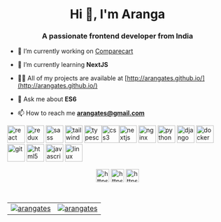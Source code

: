 <h1 align="center">Hi 👋, I'm Aranga</h1>
<h3 align="center">A passionate frontend developer from India</h3>

- 🔭 I’m currently working on [Comparecart](https://comparecart.vercel.app/)

- 🌱 I’m currently learning **NextJS**

- 👨‍💻 All of my projects are available at [http://arangates.github.io/](http://arangates.github.io/)

- 💬 Ask me about **ES6**

- 📫 How to reach me **arangates@gmail.com**

<p align="left"><img src="https://devicons.github.io/devicon/devicon.git/icons/react/react-original-wordmark.svg" alt="react" width="40" height="40"/> <img src="https://devicons.github.io/devicon/devicon.git/icons/redux/redux-original.svg" alt="redux" width="40" height="40"/> <img src="https://devicons.github.io/devicon/devicon.git/icons/sass/sass-original.svg" alt="sass" width="40" height="40"/> <img src="https://www.vectorlogo.zone/logos/tailwindcss/tailwindcss-icon.svg" alt="tailwind" width="40" height="40"/> <img src="https://devicons.github.io/devicon/devicon.git/icons/typescript/typescript-original.svg" alt="typescript" width="40" height="40"/><img src="https://devicons.github.io/devicon/devicon.git/icons/css3/css3-original-wordmark.svg" alt="css3" width="40" height="40"/><img src="https://cdn.worldvectorlogo.com/logos/nextjs-3.svg" alt="nextjs" width="40" height="40"/> <img src="https://devicons.github.io/devicon/devicon.git/icons/nginx/nginx-original.svg" alt="nginx" width="40" height="40"/> <img src="https://devicons.github.io/devicon/devicon.git/icons/python/python-original.svg" alt="python" width="40" height="40"/> <img src="https://devicons.github.io/devicon/devicon.git/icons/django/django-original.svg" alt="django" width="40" height="40"/> <img src="https://devicons.github.io/devicon/devicon.git/icons/docker/docker-original-wordmark.svg" alt="docker" width="40" height="40"/> <img src="https://www.vectorlogo.zone/logos/git-scm/git-scm-icon.svg" alt="git" width="40" height="40"/> <img src="https://devicons.github.io/devicon/devicon.git/icons/html5/html5-original-wordmark.svg" alt="html5" width="40" height="40"/> <img src="https://devicons.github.io/devicon/devicon.git/icons/javascript/javascript-original.svg" alt="javascript" width="40" height="40"/> <img src="https://devicons.github.io/devicon/devicon.git/icons/linux/linux-original.svg" alt="linux" width="40" height="40"/></p><p>
</p>


<p align="center">
<a href="https://twitter.com/arangates" target="blank"><img align="center" src="https://cdn.jsdelivr.net/npm/simple-icons@3.0.1/icons/twitter.svg" alt="https://twitter.com/arangates" height="30" width="30" /></a>
<a href="https://linkedin.com/in/arangates/" target="blank"><img align="center" src="https://cdn.jsdelivr.net/npm/simple-icons@3.0.1/icons/linkedin.svg" alt="https://www.linkedin.com/in/arangates/" height="30" width="30" /></a>
<a href="https://stackoverflow.com/cv/aranganathan" target="blank"><img align="center" src="https://cdn.jsdelivr.net/npm/simple-icons@3.0.1/icons/stackoverflow.svg" alt="https://stackoverflow.com/cv/aranganathan" height="30" width="30" /></a>

</p>

<br />
<div align="center">
  <table border="0" cellspacing="0" cellpadding="0">
    <tbody>
      <tr>
        <td>
          <a href="https://www.linkedin.com/in/arangates/">
            <img 
            src="https://github-readme-stats.vercel.app/api/top-langs/?username=arangates&layout=compact&hide=html"
            alt="arangates" />
          </a>
        </td>
        <td>
          <a href="http://arangates.github.io/">
            <img 
            src="https://github-readme-stats.vercel.app/api?username=arangates&show_icons=true" 
            alt="arangates" />
          </a>
        </td>
      </tr>
    </tbody>
  </table>
</div>


